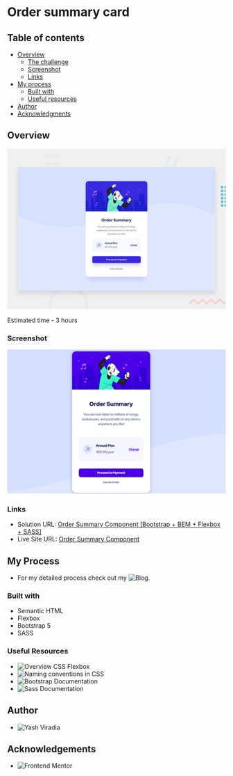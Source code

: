 # Order summary card

## Table of contents

- [Overview](#overview)
  - [The challenge](#the-challenge)
  - [Screenshot](#screenshot)
  - [Links](#links)
- [My process](#my-process)
  - [Built with](#built-with)
  - [Useful resources](#useful-resources)
- [Author](#author)
- [Acknowledgments](#acknowledgments)

## Overview

![Design preview for the Order summary card coding challenge](./design/desktop-preview.jpg)

Estimated time - 3 hours

### Screenshot

![Order Summary Component](./images/Order-summary-component.png)

### Links

- Solution URL: [Order Summary Component [Bootstrap + BEM + Flexbox + SASS]](https://www.frontendmentor.io/solutions/summary-card-component-BJl9NhxV9)
- Live Site URL: [Order Summary Component](https://yashviradia.github.io/order-summary-component-main/)

## My Process

- For my detailed process check out my ![Blog](https://yashviradia.hashnode.dev/order-summary-card-component-using-bootstrap-5-and-flexbox).

### Built with

- Semantic HTML
- Flexbox
- Bootstrap 5
- SASS

### Useful Resources

- ![Overview CSS Flexbox](https://css-tricks.com/snippets/css/a-guide-to-flexbox/)
- ![Naming conventions in CSS](https://www.freecodecamp.org/news/css-naming-conventions-that-will-save-you-hours-of-debugging-35cea737d849/)
- ![Bootstrap Documentation](https://www.freecodecamp.org/news/css-naming-conventions-that-will-save-you-hours-of-debugging-35cea737d849/)
- ![Sass Documentation](https://sass-lang.com/)

## Author

- ![Yash Viradia](https://github.com/yashviradia)

## Acknowledgements

- ![Frontend Mentor](https://www.frontendmentor.io/)
